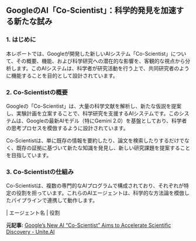 ## GoogleのAI「Co-Scientist」：科学的発見を加速する新たな試み

### 1. はじめに

本レポートでは、Googleが開発した新しいAIシステム「Co-Scientist」について、その概要、機能、および科学研究への潜在的な影響を、客観的な視点から分析します。このAIシステムは、科学者が研究活動を行う上で、共同研究者のように機能することを目的として設計されています。

### 2. Co-Scientistの概要

Googleの「Co-Scientist」は、大量の科学文献を解析し、新たな仮説を提案し、実験計画を立案することで、科学研究を支援するAIシステムです。このシステムは、Googleの最新AIモデル（特にGemini 2.0）を基盤としており、科学者の思考プロセスを模倣するように設計されています。

Co-Scientistは、単に既存の情報を要約したり、論文を検索したりするだけでなく、既存の証拠に基づいて新たな知識を発見し、新しい研究課題を提案することを目指しています。

### 3. Co-Scientistの仕組み

Co-Scientistは、複数の専門的なAIプログラムで構成されており、それぞれが特定の役割を担っています。これらのAIエージェントは、科学的な方法論を模倣したパイプラインで連携して動作します。

| エージェント名 | 役割 

**元記事:** [Google’s New AI “Co-Scientist” Aims to Accelerate Scientific Discovery - Unite.AI](https://www.unite.ai/googles-new-ai-co-scientist-aims-to-accelerate-scientific-discovery/)